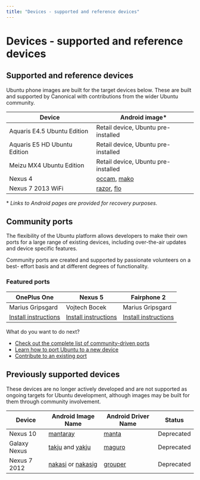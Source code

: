 ```yaml
---
title: "Devices - supported and reference devices"
---
```


# Devices - supported and reference devices


## Supported and reference devices

Ubuntu phone images are built for the target devices below. These are built
and supported by Canonical with contributions from the wider Ubuntu community.


Device | Android image*
------ | -------------
Aquaris E4.5 Ubuntu Edition | Retail device, Ubuntu pre-installed
Aquaris E5 HD Ubuntu Edition  | Retail device, Ubuntu pre-installed
Meizu MX4 Ubuntu Edition | Retail device, Ubuntu pre-installed
Nexus 4 | [occam](https://developers.google.com/android/nexus/images#occam), [mako](https://developers.google.com/android/nexus/drivers#mako)
Nexus 7 2013 WiFi | [razor](https://developers.google.com/android/nexus/images#razor), [flo](https://developers.google.com/android/nexus/drivers#flo)

\* _Links to Android pages are provided for recovery purposes._

## Community ports

The flexibility of the Ubuntu platform allows developers to make their own
ports for a large range of existing devices, including over-the-air updates
and device specific features.

Community ports are created and supported by passionate volunteers on a best-
effort basis and at different degrees of functionality.

### Featured ports

OnePlus One | Nexus 5 | Fairphone 2
----------- | ------- | -----------
Marius Gripsgard | Vojtech Bocek | Marius Gripsgard
[Install instructions](https://devices.ubports.com/#/bacon) | [Install instructions](https://wiki.ubuntu.com/Touch/Devices#Server_at_http:.2BAC8ALw-system-image.tasemnice.eu) | [Install instructions](https://devices.ubports.com/#/FP2)

What do you want to do next?

  * [Check out the complete list of community-driven ports](https://wiki.ubuntu.com/Touch/Devices)
  * [Learn how to port Ubuntu to a new device](https://developer.ubuntu.com/en/start/ubuntu-for-devices/porting-new-device)
  * [Contribute to an existing port](https://webchat.freenode.net/?channels=ubuntu-touch)


## Previously supported devices

These devices are no longer actively developed and are not supported as
ongoing targets for Ubuntu development, although images may be built for them
through community involvement.

Device | Android Image Name | Android Driver Name | Status
------ | ------------------ | ------------------- | ------
Nexus 10 | [mantaray](https://developers.google.com/android/nexus/images#mantaray) | [manta](https://developers.google.com/android/nexus/drivers#manta) | Deprecated
Galaxy Nexus | [takju](https://developers.google.com/android/nexus/images#takju) and [yakju](https://developers.google.com/android/nexus/images#yakju) | [maguro](https://developers.google.com/android/nexus/drivers#maguro) | Deprecated
Nexus 7 2012 | [nakasi](https://developers.google.com/android/nexus/images#nakasi) or [nakasig](https://developers.google.com/android/nexus/images#nakasig) | [grouper](https://developers.google.com/android/nexus/drivers#grouper) | Deprecated

